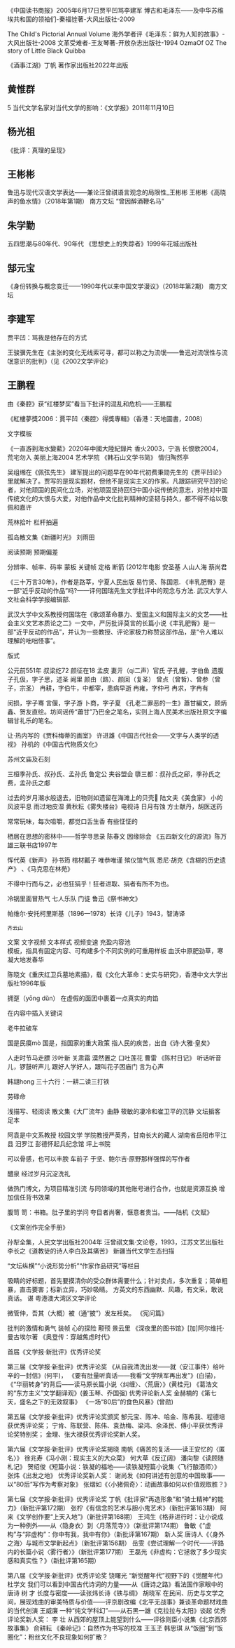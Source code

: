 《中国读书商报》2005年6月17日贾平凹骂李建军 
博古和毛泽东——及中华苏维埃共和国的领袖们-秦福铨著-大风出版社-2009

The Child's Pictorial Annual Volume
海外学者评《毛泽东：鲜为人知的故事》-大风出版社-2008
文革受难者-王友琴著-开放杂志出版社-1994
OzmaOf OZ
The story of Little Black Quibba

《酒事江湖》丁帆 著作家出版社2022年出版

## 黄惟群
5 当代文学名家对当代文学的影响：《文学报》2011年11月10日

## 杨光祖
《批评：真理的呈现》

## 王彬彬
鲁迅与现代汉语文学表达——兼论汪曾祺语言观念的局限性_王彬彬
王彬彬《高晓声的鱼水情》（2018年第1期）  南方文坛
“曾因醉酒鞭名马”

## 朱学勤
五四思潮与80年代、90年代  《思想史上的失踪者》1999年花城出版社

## 郜元宝
《身份转换与概念变迁——1990年代以来中国文学漫议》（2018年第2期）  南方文坛

## 李建军
贾平凹：骂我是他存在的方式

王骏骥先生在《主张的变化无线索可寻，都可以称之为流氓——鲁迅对流氓性与流氓意识的批判》（见《2002文学评论》

## 王鹏程
由《秦腔》获“红楼梦奖”看当下批评的混乱和危机——王鹏程

《紅樓夢獎2006：賈平凹〈秦腔〉得獎專輯》（香港：天地圖書，2008）

文字模板

《一直游到海水變藍》2020年中國大陸紀錄片
香火2003，宁浩
长恨歌2004，荒宅勿入
美丽上海2004
艺术学院
《韩石山文学书简》
情归陶然亭     

吴组缃在《佩弦先生》
建军提出的问题早在90年代初费秉勋先生的《贾平凹论》里就解决了。贾写的是现实题材，但他不是现实主义的作家。凡跟踪研究平凹的论者，对他顽固的民间化立场，对他顽固坚持回归中国小说传统的意志，对他对中国传统文化的大恨与大爱，对他作品中文化批判精神的坚韧与持久，都不得不给以敬佩和嘉许

荒林拾叶    栏杆拍遍

孤岛散文集《新疆时光》 刘雨田

阅读预期  预期偏差

分辨率、帧率、码率   蒙板    关键帧   定格
断箭 (2012年电影  安圣基    人山人海  蔡尚君

《三十万言30年》，作者是路莘，宁夏人民出版
易竹贤、陈国恩. 《丰乳肥臀》是一部“近乎反动的作品”吗?——评何国瑞先生文学批评中的观念与方法. 武汉大学人文社会科学学报编辑部.

武汉大学中文系教授何国瑞在《歌颂革命暴力、爱国主义和国际主义的文艺——社会主义文艺本质论之二》一文中，严厉批评莫言的长篇小说《丰乳肥臀》是一部“近乎反动的作品”，并认为一些教授、评论家极力称赞这部作品，是“令人难以理解的咄咄怪事”。

   版式    

公元前551年 叔梁纥72 颜征在18  孟皮
妻亓（qi二声）官氏
子孔鲤，字伯鱼
遗腹子孔伋，字子思，述圣
阙里
颜由（路）、颜回（复圣）
曾点（曾皙）、曾参（曾子，宗圣）
冉耕，字伯牛，中都宰，患病早逝
冉雍，字仲弓
冉求，字冉有

闵损，字子骞
言偃，字子游
卜商，字子夏
《孔老二罪恶的一生》蕭甘編文，顾炳鑫、贺友直绘。坊间谣传“蕭甘”乃巴金之笔名，实则上海人民美术出版社原文字编辑甘礼乐的笔名。

让·热内写的《贾科梅蒂的画室》
许进雄《中国古代社会——文字与人类学的透视》
孙机的《中国古代物质文化》

苏州文庙及石刻

三桓季孙氏、叔孙氏、孟孙氏   鲁定公 夹谷盟会
隳三都：叔孙氏之郈，季孙氏之费，孟孙氏之郕

过去的岁月潮水般退去，旧物则如遗留在海滩上的贝壳🐚
陆文夫《美食家》    小的风波平息    雨过地皮湿   黄秋耘《雾失楼台》电视诗
日月有蚀    方士献丹，胡医送药

常常玩味，每次咀嚼，都觉口舌生香    有些怔怔的

栖居在思想的密林中——哲学寻思录  陈春文   因缘际会
《五四新文化的源流》陈万雄三联书店1997年

恽代英《新声》   孙书筠   棺材瓤子    唯恭唯谨    殡仪馆气氛   悉尼·胡克《含糊的历史遗产》
、《马克思在林苑》

不得中行而与之，必也狂狷乎！狂者进取、狷者有所不为也。

冷锅里面冒热气     七人乐队    门徒      鲁迅《祭书神文》

帕维尔·安托柯里斯基（1896—1978）长诗《儿子》1943，智涛译

    齐云山

文案    文字视频    文本样式  视频变速      充盈内容池  
模板，指具有固定内容、可构建多个不同实例的可重用样板
血沃中原肥劲草，寒凝大地发春华

陈晓文《重庆红卫兵墓地素描》，载《文化大革命：史实与研究》，香港中文大学出版社1996年版

拥趸（yōng dǔn）    在虚假的面团中裹着一点真实的肉馅

在内容中插入关键词   

老牛拉破车   

国是民瘼mò    国是，指国家的重大政策  指人民的疾苦，出自《诗·大雅·皇矣》

人走时节马走膘   沙叶新   关肃霜   漠然置之    口吐莲花    曹雷
《陈村日记》    听话听音儿，锣鼓听声儿   跟好人学好人，跟叫花子困庙门    言为心声

韩翃hong
三十六行：一耕二读三打铁

   劳碌命

浅描写、轻阅读
散文集《大厂流年》曲静
筱敏的凄冷和崔卫平的沉静
文坛掮客    足本

阿袁是中文系教授 校园文学
学院教授严英秀，甘南长大的藏人
湖南省岳阳市平江县  汨罗江  彭德怀起兵纪念馆  坪上书院

可以骨感，也可以丰腴
车前子
于坚、鲍尔吉·原野那样强悍的写作者

醴泉
    经过岁月沉淀洗礼

做热门博文，为项目精准引流
与同领域的其他账号进行合作，也就是资源互换
增加信任背书效果

腹笥 笥：书箱。肚子里的学问
夸目者尚奢，惬意者贵当。——陆机《文赋》

《文案创作完全手册》

孙犁全集，人民文学出版社2004年
汪曾祺文集·文论卷，1993，江苏文艺出版社
李长之《道教徒的诗人李白及其痛苦》
新疆当代文学生态扫描

“文坛纵横”“小说形势分析”“作家作品研究”等栏目

吸睛的好标题，首先要摸清你的受众群体需要什么；针对卖点，多次重复；简单粗暴，直击要害；标新立异，巧妙吸睛。
方英文的东西幽默、风趣，有文采，敢说真话。
谌    粤港澳大湾区文学评论

微管仲，吾其（大概）被（通“披”）发左衽矣。  《宪问篇》

批判的激情和勇气    装帧  心的探险
颟顸
景云里
《深夜里的图书馆》[加]阿尔维托·曼古埃尔著
《奥登传：穿越焦虑时代》


首届《文学报·新批评》优秀评论奖

第三届《文学报·新批评》优秀评论奖
《从自我清洗出发——就〈安江事件〉给叶辛的一封信》(何平)，
《要有肚量听真话——我看“文学陕军再出发”》(白描)，
《“华丽转身”的背后——读马原长篇小说〈纠缠〉、〈荒唐〉》(黄桂元)
《葛浩文的“东方主义”文学翻译观》(姜玉琴、乔国强)
优秀评论新人奖
金赫楠的《第七天，盛名之下的无效叙事》
《一场“80后”的食色风暴》(曾勋)

第五届《文学报·新批评》优秀评论奖颁奖
郜元宝、陈冲、哈金、陈希我、程德培获优秀评论奖；
宁肯、陈联营、陈伟、袁劲梅、梁鸿、余泽民、傅小平获优秀评论奖特别奖；
金理、张大禄获优秀评论奖新人奖。

第六届《文学报·新批评》优秀评论奖揭晓
南帆《痛苦的复活——读王安忆的〈匿名〉》
徐兆寿《冯小刚：现实主义的大众菜》
何大草《反辽阔》
潘向黎《读顾随札记》
贺绍俊《短篇小说：铁凝的福地——读铁凝短篇小说集〈飞行酿酒师〉》
张炜《出发之地》
优秀评论奖新人奖：
谢尚发《如何讲述有创意的中国故事——以“80后”写作为考察对象》
张熠如《〈小猪佩奇〉：动画故事如何以价值观取胜？》

第七届《文学报·新批评》优秀评论奖
丁帆《批评家“再造形象”和“骑士精神”的能力》（新批评第172期）
张柠《有信念的艺术与胆小鬼艺术》（新批评第163期）
阿来《文学创作要“上天入地”》（新批评第168期）
王鸿生《格非进行时：让小说成为一种例外——从〈隐身衣〉到〈月落荒寺〉》（新批评第174期）
鲁敏《“虚构”与“非虚构”：你中有我，我中有你》（新批评第167期）
新人奖
唐诗人《〈身外之海〉与城市文学新起点》（新批评第156期）
岳雯《尝试理解一个时代——评路内的长篇小说〈雾行者〉》（新批评第177期）
王磊光《非虚构：它拯救了多少现实感和真实性？》（新批评第165期）

第八届《文学报·新批评》优秀评论奖
饶曙光
“新觉醒年代”视野下的《觉醒年代》
杜学文
我们可以看到中国古代诗词的力量——从《唐诗之路》看法国作家眼中的唐诗
树  才
长度与密度——读张炜长诗《铁与绸》
胡晓军
在民间、历史与文学之间，展现戏曲的审美特质与价值——评京剧改编《北平无战事》兼谈革命题材戏曲的当代创演
王威廉
一种“纯文学科幻”——从石黑一雄《克拉拉与太阳》谈起
优秀评论奖新人奖：
李  壮
从西郊的屋顶上能望到什么——评徐则臣小说集《北京西郊故事集》
俞耕耘
《秦岭记》：自然作为书写的校准
王玉玊  韩思琪
从“饭圈”到“饭圈化”：粉丝文化不良现象如何扩散？
